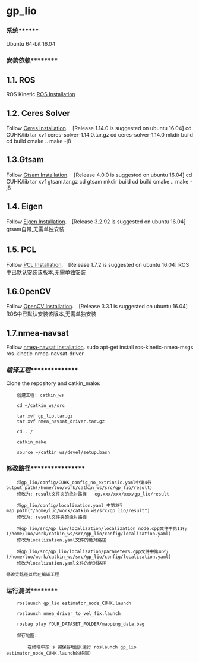 # gp_lio

### ******************************************************************系统************************************************************************
Ubuntu 64-bit 16.04


### ****************************************************************安装依赖************************************************************************
## 1.1. **ROS** 
ROS Kinetic [ROS Installation](http://wiki.ros.org/ROS/Installation)


## 1.2. **Ceres Solver** 
Follow [Ceres Installation](http://ceres-solver.org/installation.html).　[Release 1.14.0 is suggested on ubuntu 16.04]
    cd CUHK/lib
    tar xvf ceres-solver-1.14.0.tar.gz
    cd ceres-solver-1.14.0
    mkdir build
    cd build
    cmake ..
    make -j8


## 1.3.**Gtsam**
Follow [Gtsam Installation](https://github.com/borglab/gtsam).　[Release 4.0.0 is suggested on ubuntu 16.04]
    cd CUHK/lib
    tar xvf gtsam.tar.gz
    cd gtsam
    mkdir build
    cd build
    cmake ..
    make -j8


## 1.4. **Eigen** 
Follow [Eigen Installation](http://ceres-solver.org/installation.html).　[Release 3.2.92 is suggested on ubuntu 16.04]
    gtsam自带,无需单独安装


## 1.5. **PCL**　
Follow [PCL Installation](http://www.pointclouds.org/downloads/linux.html).　[Release 1.7.2 is suggested on ubuntu 16.04]
    ROS中已默认安装该版本,无需单独安装


## 1.6.**OpenCV**
Follow [OpenCV Installation](https://opencv.org/releases/).　[Release 3.3.1 is suggested on ubuntu 16.04]
    ROS中已默认安装该版本,无需单独安装


## 1.7.**nmea-navsat**
Follow [nmea-navsat Installation](http://wiki.ros.org/nmea_navsat_driver).
    sudo apt-get install ros-kinetic-nmea-msgs ros-kinetic-nmea-navsat-driver


### *************************************************************编译工程***************************************************************************
Clone the repository and catkin_make:
```
    创建工程: catkin_ws

    cd ~/catkin_ws/src

    tar xvf gp_lio.tar.gz 
    tar xvf nmea_navsat_driver.tar.gz

    cd ../ 

    catkin_make

    source ~/catkin_ws/devel/setup.bash
```


### ************************************************************修改路径****************************************************************************

```
    将gp_lio/config/CUHK_config_no_extrinsic.yaml中第4行 output_path(/home/luo/work/catkin_ws/src/gp_lio/result) 
    修改为: result文件夹的绝对路径   eg.xxx/xxx/xxx/gp_lio/result

    将gp_lio/config/localization.yaml 中第2行 map_path("/home/luo/work/catkin_ws/src/gp_lio/result") 
    修改为: result文件夹的绝对路径

    将gp_lio/src/gp_lio/localization/localization_node.cpp文件中第11行(/home/luo/work/catkin_ws/src/gp_lio/config/localization.yaml) 
    修改为localization.yaml文件的绝对路径

    将gp_lio/src/gp_lio/localization/parameters.cpp文件中第46行(/home/luo/work/catkin_ws/src/gp_lio/config/localization.yaml)
    修改为localization.yaml文件的绝对路径
```

    修改完路径以后在编译工程

### ****************************************************************运行测试************************************************************************
```
    roslaunch gp_lio estimator_node_CUHK.launch

    roslaunch nmea_driver_to_vel_fix.launch

    rosbag play YOUR_DATASET_FOLDER/mapping_data.bag 

    保存地图:

        在终端中按 s 键保存地图(运行 roslaunch gp_lio estimator_node_CUHK.launch的终端)

```

